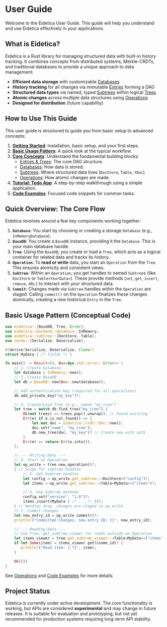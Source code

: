 # User Guide

Welcome to the Eidetica User Guide. This guide will help you understand and use Eidetica effectively in your applications.

## What is Eidetica?

Eidetica is a Rust library for managing structured data with built-in history tracking. It combines concepts from distributed systems, Merkle-CRDTs, and traditional databases to provide a unique approach to data management:

- **Efficient data storage** with customizable [Databases](concepts/backends.md)
- **History tracking** for all changes via immutable [Entries](concepts/entries_trees.md) forming a DAG
- **Structured data types** via named, typed [Subtrees](concepts/subtrees.md) within logical [Trees](concepts/entries_trees.md)
- **Atomic changes** across multiple data structures using [Operations](operations.md)
- **Designed for distribution** (future capability)

## How to Use This Guide

This user guide is structured to guide you from basic setup to advanced concepts:

1.  [**Getting Started**](getting_started.md): Installation, basic setup, and your first steps.
2.  [**Basic Usage Pattern**](#basic-usage-pattern): A quick look at the typical workflow.
3.  [**Core Concepts**](core_concepts.md): Understand the fundamental building blocks:
    - [Entries & Trees](concepts/entries_trees.md): The core DAG structure.
    - [Databases](concepts/backends.md): How data is stored.
    - [Subtrees](concepts/subtrees.md): Where structured data lives (`DocStore`, `Table`, `YDoc`).
    - [Operations](operations.md): How atomic changes are made.
4.  [**Tutorial: Todo App**](tutorial_todo_app.md): A step-by-step walkthrough using a simple application.
5.  [**Code Examples**](examples_snippets.md): Focused code snippets for common tasks.

## Quick Overview: The Core Flow

Eidetica revolves around a few key components working together:

1.  **`Database`**: You start by choosing or creating a storage `Database` (e.g., `InMemoryDatabase`).
2.  **`BaseDB`**: You create a `BaseDB` instance, providing it the `Database`. This is your main database handle.
3.  **`Tree`**: Using the `BaseDB`, you create or load a `Tree`, which acts as a logical container for related data and tracks its history.
4.  **`Operation`**: To **read or write** data, you start an `Operation` from the `Tree`. This ensures atomicity and consistent views.
5.  **`Subtree`**: Within an `Operation`, you get handles to named `Subtree`s (like `DocStore` or `Table<YourData>`). These provide methods (`set`, `get`, `insert`, `remove`, etc.) to interact with your structured data.
6.  **`Commit`**: Changes made via `Subtree` handles within the `Operation` are staged. Calling `commit()` on the `Operation` finalizes these changes atomically, creating a new historical `Entry` in the `Tree`.

## Basic Usage Pattern (Conceptual Code)

```rust
use eidetica::{BaseDB, Tree, Error};
use eidetica::backend::database::InMemory;
use eidetica::subtree::{DocStore, Table};
use serde::{Serialize, Deserialize};

#[derive(Serialize, Deserialize, Clone)]
struct MyData { /* fields */ }

fn main() -> Result<(), Box<dyn std::error::Error>> {
    // 1. Create Database
    let database = InMemory::new();
    // 2. Create BaseDB
    let db = BaseDB::new(Box::new(database));

    // Add authentication key (required for all operations)
    db.add_private_key("my_key")?;

    // 3. Create/Load Tree (e.g., named "my_tree")
    let tree = match db.find_tree("my_tree") {
        Ok(mut trees) => trees.pop().unwrap(), // Found existing
        Err(e) if e.is_not_found() => {
            let mut doc = eidetica::crdt::Doc::new();
            doc.set("name", "my_tree");
            db.new_tree(doc, "my_key")? // Create new with auth
        }
        Err(e) => return Err(e.into()),
    };

    // --- Writing Data ---
    // 4. Start an Operation
    let op_write = tree.new_operation()?;
    { // Scope for subtree handles
        // 5. Get Subtree handles
        let config = op_write.get_subtree::<DocStore>("config")?;
        let items = op_write.get_subtree::<Table<MyData>>("items")?;

        // 6. Use Subtree methods
        config.set("version", "1.0")?;
        items.insert(MyData { /* ... */ })?;
    } // Handles drop, changes are staged in op_write
    // 7. Commit changes
    let new_entry_id = op_write.commit()?;
    println!("Committed changes, new entry ID: {}", new_entry_id);

    // --- Reading Data ---
    // Use Tree::get_subtree_viewer for reads outside an Operation
    let items_viewer = tree.get_subtree_viewer::<Table<MyData>>("items")?;
    if let Some(item) = items_viewer.get(&some_id)? {
       println!("Read item: {:?}", item);
    }

    Ok(())
}
```

See [Operations](operations.md) and [Code Examples](examples_snippets.md) for more details.

## Project Status

Eidetica is currently under active development. The core functionality is working, but APIs are considered **experimental** and may change in future releases. It is suitable for evaluation and prototyping, but not yet recommended for production systems requiring long-term API stability.

<!-- TODO: Add links to versioning policy or release notes once available -->
